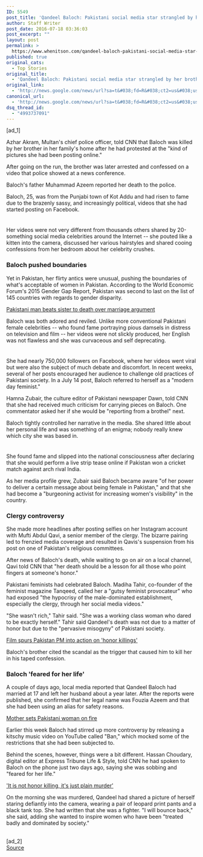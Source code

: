 ```yaml
---
ID: 5549
post_title: 'Qandeel Baloch: Pakistani social media star strangled by her brother &#8211; CNN'
author: Staff Writer
post_date: 2016-07-18 03:36:03
post_excerpt: ""
layout: post
permalink: >
  https://www.whenitson.com/qandeel-baloch-pakistani-social-media-star-strangled-by-her-brother-cnn/
published: true
original_cats:
  - Top Stories
original_title:
  - 'Qandeel Baloch: Pakistani social media star strangled by her brother - CNN'
original_link:
  - 'http://news.google.com/news/url?sa=t&#038;fd=R&#038;ct2=us&#038;usg=AFQjCNECk2DGOvSj1ysUXVQyUxUMltwqUw&#038;clid=c3a7d30bb8a4878e06b80cf16b898331&#038;cid=52779160009583&#038;ei=oU6MV5CnDc_B3gG8343ACw&#038;url=http://www.cnn.com/2016/07/16/asia/pakistan-qandeel-baloch-murder/'
canonical_url:
  - 'http://news.google.com/news/url?sa=t&#038;fd=R&#038;ct2=us&#038;usg=AFQjCNECk2DGOvSj1ysUXVQyUxUMltwqUw&#038;clid=c3a7d30bb8a4878e06b80cf16b898331&#038;cid=52779160009583&#038;ei=oU6MV5CnDc_B3gG8343ACw&#038;url=http://www.cnn.com/2016/07/16/asia/pakistan-qandeel-baloch-murder/'
dsq_thread_id:
  - "4993737091"
---
```

 [ad_1]
<br><p>Azhar Akram, Multan's chief police officer, told CNN that Baloch was killed by her brother in her family's home after he had protested at the "kind of pictures she had been posting online."</p><p>After going on the run, the brother was later arrested and confessed on a video that police showed at a news conference.</p><p>Baloch's father Muhammad Azeem reported her death to the police.</p><div readability="129.66499125874"><p>Baloch, 25, was from the Punjabi town of Kot Addu and had risen to fame due to the brazenly sassy, and increasingly political, videos that she had started posting on Facebook. </p><div class="el__embedded el__embedded--fullwidth"><div class="el__image--fullwidth js__image--fullwidth"><div><img class="media__image media__image--responsive" alt="" data-src-mini="http://i2.cdn.turner.com/cnnnext/dam/assets/160716161040-qandeel-baloch-2-story-copy-small-169.jpg" data-src-xsmall="http://i2.cdn.turner.com/cnnnext/dam/assets/160716161040-qandeel-baloch-2-story-copy-medium-plus-169.jpg" data-src-small="http://www.whenitson.com/wp-content/uploads/2016/07/Qandeel-Baloch-Pakistani-social-media-star-strangled-by-her-brother-CNN.jpg" data-src-medium="http://i2.cdn.turner.com/cnnnext/dam/assets/160716161040-qandeel-baloch-2-story-copy-exlarge-169.jpg" data-src-large="http://i2.cdn.turner.com/cnnnext/dam/assets/160716161040-qandeel-baloch-2-story-copy-super-169.jpg" data-src-full16x9="http://i2.cdn.turner.com/cnnnext/dam/assets/160716161040-qandeel-baloch-2-story-copy-full-169.jpg" data-src-mini1x1="http://i2.cdn.turner.com/cnnnext/dam/assets/160716161040-qandeel-baloch-2-story-copy-small-11.jpg" data-demand-load="not-loaded" data-eq-pts="mini: 0,  xsmall: 221,  small: 308,  medium: 461,  large:  781" src="data:image/gif;base64,R0lGODlhEAAJAJEAAAAAAP///////wAAACH5BAEAAAIALAAAAAAQAAkAAAIKlI+py+0Po5yUFQA7"/><noscript><img alt="" class="media__image" src="http://www.whenitson.com/wp-content/uploads/2016/07/Qandeel-Baloch-Pakistani-social-media-star-strangled-by-her-brother-CNN.jpg"/></noscript></div></div></div><p>Her videos were not very different from thousands others shared by 20-something social media celebrities around the Internet -- she pouted like a kitten into the camera, discussed her various hairstyles and shared cooing confessions from her bedroom about her celebrity crushes.</p><p><h3>Baloch pushed boundaries </h3></p><p>Yet in Pakistan, her flirty antics were unusual, pushing the boundaries of what's acceptable of women in Pakistan. According to the World Economic Forum's 2015 Gender Gap Report, Pakistan was second to last on the list of 145 countries with regards to gender disparity. </p><div class="zn-body__paragraph"><a href="http://cnn.com/2016/06/17/asia/pakistan-christian-woman-killed-by-brother/">Pakistani man beats sister to death over marriage argument</a> </div><p>Baloch was both adored and reviled. Unlike more conventional Pakistani female celebrities -- who found fame portraying pious damsels in distress on television and film -- her videos were not slickly produced, her English was not flawless and she was curvaceous and self deprecating.  </p><div class="el__embedded el__embedded--fullwidth"><div class="el__image--fullwidth js__image--fullwidth"><div><img class="media__image media__image--responsive" alt="" data-src-mini="http://i2.cdn.turner.com/cnnnext/dam/assets/160716174235-qandeel-baloch-3-small-169.jpg" data-src-xsmall="http://i2.cdn.turner.com/cnnnext/dam/assets/160716174235-qandeel-baloch-3-medium-plus-169.jpg" data-src-small="http://www.whenitson.com/wp-content/uploads/2016/07/1468812963_14_Qandeel-Baloch-Pakistani-social-media-star-strangled-by-her-brother-CNN.jpg" data-src-medium="http://i2.cdn.turner.com/cnnnext/dam/assets/160716174235-qandeel-baloch-3-exlarge-169.jpg" data-src-large="http://i2.cdn.turner.com/cnnnext/dam/assets/160716174235-qandeel-baloch-3-super-169.jpg" data-src-full16x9="http://i2.cdn.turner.com/cnnnext/dam/assets/160716174235-qandeel-baloch-3-full-169.jpg" data-src-mini1x1="http://i2.cdn.turner.com/cnnnext/dam/assets/160716174235-qandeel-baloch-3-small-11.jpg" data-demand-load="not-loaded" data-eq-pts="mini: 0,  xsmall: 221,  small: 308,  medium: 461,  large:  781" src="data:image/gif;base64,R0lGODlhEAAJAJEAAAAAAP///////wAAACH5BAEAAAIALAAAAAAQAAkAAAIKlI+py+0Po5yUFQA7"/><noscript><img alt="" class="media__image" src="http://www.whenitson.com/wp-content/uploads/2016/07/1468812963_14_Qandeel-Baloch-Pakistani-social-media-star-strangled-by-her-brother-CNN.jpg"/></noscript></div></div></div><p>She had nearly 750,000 followers on Facebook, where her videos went viral but were also the subject of much debate and discomfort. In recent weeks, several of her posts encouraged her audience to challenge old practices of Pakistani society. In a July 14 post, Baloch referred to herself as a "modern day feminist."</p><p>Hamna Zubair, the culture editor of Pakistani newspaper Dawn, told CNN that she had received much criticism for carrying pieces on Baloch. One commentator asked her if she would be "reporting from a brothel" next. </p><p>Baloch tightly controlled her narrative in the media. She shared little about her personal life and was something of an enigma; nobody really knew which city she was based in. </p><div class="el__embedded el__embedded--fullwidth"><div class="el__image--fullwidth js__image--fullwidth"><div><img class="media__image media__image--responsive" alt="" data-src-mini="http://i2.cdn.turner.com/cnnnext/dam/assets/160716174419-qandeel-baloch-4-small-169.jpg" data-src-xsmall="http://i2.cdn.turner.com/cnnnext/dam/assets/160716174419-qandeel-baloch-4-medium-plus-169.jpg" data-src-small="http://www.whenitson.com/wp-content/uploads/2016/07/1468812963_272_Qandeel-Baloch-Pakistani-social-media-star-strangled-by-her-brother-CNN.jpg" data-src-medium="http://i2.cdn.turner.com/cnnnext/dam/assets/160716174419-qandeel-baloch-4-exlarge-169.jpg" data-src-large="http://i2.cdn.turner.com/cnnnext/dam/assets/160716174419-qandeel-baloch-4-super-169.jpg" data-src-full16x9="http://i2.cdn.turner.com/cnnnext/dam/assets/160716174419-qandeel-baloch-4-full-169.jpg" data-src-mini1x1="http://i2.cdn.turner.com/cnnnext/dam/assets/160716174419-qandeel-baloch-4-small-11.jpg" data-demand-load="not-loaded" data-eq-pts="mini: 0,  xsmall: 221,  small: 308,  medium: 461,  large:  781" src="data:image/gif;base64,R0lGODlhEAAJAJEAAAAAAP///////wAAACH5BAEAAAIALAAAAAAQAAkAAAIKlI+py+0Po5yUFQA7"/><noscript><img alt="" class="media__image" src="http://www.whenitson.com/wp-content/uploads/2016/07/1468812963_272_Qandeel-Baloch-Pakistani-social-media-star-strangled-by-her-brother-CNN.jpg"/></noscript></div></div></div><p>She found fame and slipped into the national consciousness after declaring that she would perform a live strip tease online if Pakistan won a cricket match against arch rival India. </p><p>As her media profile grew, Zubair said Baloch became aware "of her power to deliver a certain message about being female in Pakistan," and that she had become a "burgeoning activist for increasing women's visibility" in the country.</p><p><h3>Clergy controversy</h3></p><p>She made more headlines after posting selfies on her Instagram account with Mufti Abdul Qavi, a senior member of the clergy. The bizarre pairing led to frenzied media coverage and resulted in Qavis's suspension from his post on one of Pakistan's religious committees. </p><p>After news of Baloch's death, while waiting to go on air on a local channel, Qavi told CNN that "her death should be a lesson for all those who point fingers at someone's honor."</p><p>Pakistani feminists had celebrated Baloch. Madiha Tahir, co-founder of the feminist magazine Tanqeed, called her a "gutsy feminist provocateur" who had exposed "the hypocrisy of the male-dominated establishment, especially the clergy, through her social media videos."</p><p>"She wasn't rich," Tahir said. "She was a working class woman who dared to be exactly herself." Tahir said Qandeel's death was not due to a matter of honor but due to the "pervasive misogyny" of Pakistani society.</p><div class="zn-body__paragraph"><a href="http://cnn.com/videos/tv/2016/02/24/intv-amanpour-sharmeen-chinoy-film-honor-killing.cnn">Film spurs Pakistan PM into action on 'honor killings'</a></div><p>Baloch's brother cited the scandal as the trigger that caused him to kill her in his taped confession. </p><p><h3>Baloch 'feared for her life'</h3></p><p>A couple of days ago, local media reported that Qandeel Baloch had married at 17 and left her husband about a year later. After the reports were published, she confirmed that her legal name was Fouzia Azeem and that she had been using an alias for safety reasons.</p><div class="zn-body__paragraph"><a href="http://cnn.com/2016/06/08/middleeast/mother-sets-pakistani-woman-on-fire-police-say/">Mother sets Pakistani woman on fire</a></div><p>Earlier this week Baloch had stirred up more controversy by releasing a kitschy music video on YouTube called "Ban," which mocked some of the restrictions that she had been subjected to. </p><p>Behind the scenes, however, things were a bit different. Hassan Choudary, digital editor at Express Tribune Life & Style, told CNN he had spoken to Baloch on the phone just two days ago, saying she was sobbing and "feared for her life."</p><div class="zn-body__paragraph"><a href="http://cnn.com/2016/05/05/asia/pakistan-teen-girl-killed/">'It is not honor killing, it's just plain murder'</a></div><p>On the morning she was murdered, Qandeel had shared a picture of herself staring defiantly into the camera, wearing a pair of leopard print pants and a black tank top. She had written that she was a fighter. "I will bounce back," she said, adding she wanted to inspire women who have been "treated badly and dominated by society." </p></div>
<br>[ad_2]
<br><a href="http://news.google.com/news/url?sa=t&#038;fd=R&#038;ct2=us&#038;usg=AFQjCNECk2DGOvSj1ysUXVQyUxUMltwqUw&#038;clid=c3a7d30bb8a4878e06b80cf16b898331&#038;cid=52779160009583&#038;ei=oU6MV5CnDc_B3gG8343ACw&#038;url=http://www.cnn.com/2016/07/16/asia/pakistan-qandeel-baloch-murder/">Source </a>